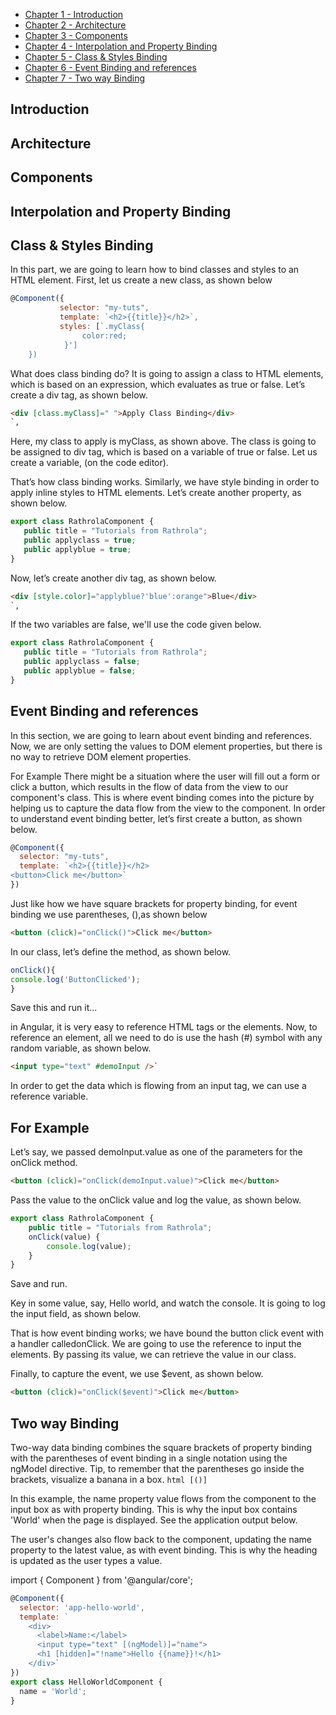 - [Chapter 1 - Introduction](#chapter1)
- [Chapter 2 - Architecture ](#chapter2)
- [Chapter 3 - Components](#chapter3)
- [Chapter 4 - Interpolation and Property Binding](#chapter4)
- [Chapter 5 - Class & Styles Binding](#chapter5)
- [Chapter 6 - Event Binding and references](#chapter6)
- [Chapter 7 - Two way Binding](#chapter7)

<!-- Noel's Section -->

## <a name="chapter1"/> Introduction

## <a name="chapter2"/>Architecture

## <a name="chapter3"/>Components

## <a name="chapter4"/>Interpolation and Property Binding

<!-- Justine's Section-->

## <a name="chapter5"/>Class & Styles Binding

In this part, we are going to learn how to bind classes and styles to an HTML element.
First, let us create a new class, as shown below

```javascript
@Component({
           selector: "my-tuts",
           template: `<h2>{{title}}</h2>`,
           styles: [`.myClass{
			    color:red;
			}']
	})
```

What does class binding do? It is going to assign a class to HTML elements, which is based on an expression, which evaluates as true or false. Let’s create a div tag, as shown below.

```html
<div [class.myClass]=" ">Apply Class Binding</div>
`,
```

Here, my class to apply is myClass, as shown above.
The class is going to be assigned to div tag, which is based on a variable of true or false.
Let us create a variable, (on the code editor).

That’s how class binding works. Similarly, we have style binding in order to apply inline styles to HTML elements.
Let’s create another property, as shown below.

```javascript
export class RathrolaComponent {
   public title = "Tutorials from Rathrola";
   public applyclass = true;
   public applyblue = true;
}
```

Now, let’s create another div tag, as shown below.

```html
<div [style.color]="applyblue?'blue':orange">Blue</div>
`,
```

If the two variables are false, we'll use the code given below.

```javascript
export class RathrolaComponent {
   public title = "Tutorials from Rathrola";
   public applyclass = false;
   public applyblue = false;
}
```

## <a name="chapter6"/>Event Binding and references

In this section, we are going to learn about event binding and references.
Now, we are only setting the values to DOM element properties, but there is no way to retrieve DOM element properties.

For Example
There might be a situation where the user will fill out a form or click a button, which results in the flow of data from the view to our component's class. This is where event binding comes into the picture by helping us to capture the data flow from the view to the component.
In order to understand event binding better, let’s first create a button, as shown below.

```javascript
@Component({
  selector: "my-tuts",
  template: `<h2>{{title}}</h2>
<button>Click me</button>`
})
```

Just like how we have square brackets for property binding, for event binding we use parentheses, (),as shown below

```html
<button (click)="onClick()">Click me</button>
```

In our class, let’s define the method, as shown below.

```javascript
onClick(){
console.log('ButtonClicked');
}
```

Save this and run it...

in Angular, it is very easy to reference HTML tags or the elements. Now, to reference an element, all we need to do is use the hash (#) symbol with any random variable, as shown below.

```html
<input type="text" #demoInput />`
```

In order to get the data which is flowing from an input tag, we can use a reference variable.

## For Example

Let’s say, we passed demoInput.value as one of the parameters for the onClick method.

```html
<button (click)="onClick(demoInput.value)">Click me</button>
```

Pass the value to the onClick value and log the value, as shown below.

```javascript
export class RathrolaComponent {
    public title = "Tutorials from Rathrola";
    onClick(value) {
        console.log(value);
    }
}
```

Save and run.

Key in some value, say, Hello world, and watch the console. It is going to log the input field, as shown below.

That is how event binding works; we have bound the button click event with a handler calledonClick. We are going to use the reference to input the elements. By passing its value, we can retrieve the value in our class.

Finally, to capture the event, we use \$event, as shown below.

```html
<button (click)="onClick($event)">Click me</button>
```

## <a name="chapter7"/>Two way Binding
Two-way data binding combines the square brackets of property binding with the parentheses of event binding in a single notation using the ngModel directive. Tip, to remember that the parentheses go inside the brackets, visualize a banana in a box. ```html [()]```

In this example, the name property value flows from the component to the input box as with property binding. This is why the input box contains 'World' when the page is displayed. See the application output below.

The user's changes also flow back to the component, updating the name property to the latest value, as with event binding. This is why the heading is updated as the user types a value.

import { Component } from '@angular/core';

```javascript
@Component({
  selector: 'app-hello-world',
  template: `
    <div>
      <label>Name:</label>
      <input type="text" [(ngModel)]="name">
      <h1 [hidden]="!name">Hello {{name}}!</h1>
    </div>`
})
export class HelloWorldComponent {
  name = 'World';
}

```

